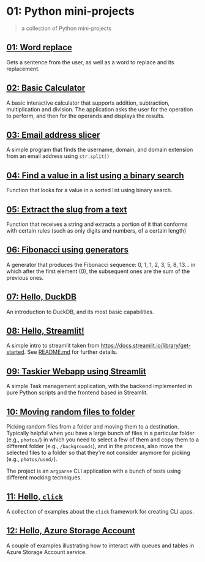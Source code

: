# 01: Python mini-projects
> a collection of Python mini-projects


## [01: Word replace](01_word-replace/README.md)

Gets a sentence from the user, as well as a word to replace and its replacement.

## [02: Basic Calculator](02_basic-calc/README.md)

A basic interactive calculator that supports addition, subtraction, multiplication and division. The application asks the user for the operation to perform, and then for the operands and displays the results.

## [03: Email address slicer](03_email_address_slicer/README.md)

A simple program that finds the username, domain, and domain extension from an email address using `str.split()`

## [04: Find a value in a list using a binary search]()

Function that looks for a value in a sorted list using binary search.

## [05: Extract the slug from a text](05_slugify/)

Function that receives a string and extracts a portion of it that conforms with certain rules (such as only digits and numbers, of a certain length)

## [06: Fibonacci using generators](06_fib_gen/)

A generator that produces the Fibonacci sequence: 0, 1, 1, 2, 3, 5, 8, 13... in which after the first element (0), the subsequent ones are the sum of the previous ones.

## [07: Hello, DuckDB](07_duckdb/)

An introduction to DuckDB, and its most basic capabilities.

## [08: Hello, Streamlit!](08_hello-streamlit/)

A simple intro to streamlit taken from https://docs.streamlit.io/library/get-started. See [README.md](08_hello-streamlit/README.md) for further details.

## [09: Taskier Webapp using Streamlit](09_streamlit-webapp-taskier/)

A simple Task management application, with the backend implemented in pure Python scripts and the frontend based in Streamlit.

## [10: Moving random files to folder](10_rand_files_move)

Picking random files from a folder and moving them to a destination.  Typically helpful when you have a large bunch of files in a particular folder (e.g., `photos/`) in which you need to select a few of them and copy them to a different folder (e.g., `/backgrounds`), and in the process, also move the selected files to a folder so that they're not consider anymore for picking (e.g., `photos/used/`).

The project is an `argparse` CLI application with a bunch of tests using different mocking techniques.

## [11: Hello, `click`](11_hello_click)

A collection of examples about the `click` framework for creating CLI apps.

## [12: Hello, Azure Storage Account](12_hello-azure-storage-acct/)

A couple of examples illustrating how to interact with queues and tables in Azure Storage Account service.

